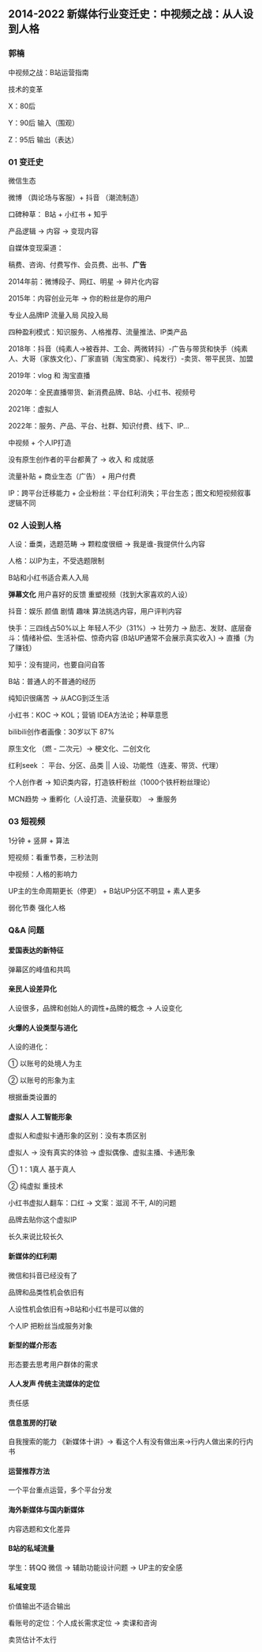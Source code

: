 ## 2014-2022 新媒体行业变迁史：中视频之战：从人设到人格

### 郭楠

中视频之战：B站运营指南

技术的变革

X：80后

Y：90后 输入（围观）

Z：95后 输出（表达）

### 01 变迁史

微信生态

微博 （舆论场与客服）+ 抖音 （潮流制造）

口碑种草： B站 + 小红书 + 知乎

产品逻辑 -> 内容 -> 变现内容

自媒体变现渠道：

稿费、咨询、付费写作、会员费、出书、**广告**

2014年前：微博段子、网红、明星 -> 碎片化内容

2015年：内容创业元年 -> 你的粉丝是你的用户

专业人品牌IP 流量入局 风投入局

四种盈利模式：知识服务、人格推荐、流量推法、IP类产品

2018年：抖音（纯素人->被吞并、工会、两微转抖）-广告与带货和快手（纯素人、大哥（家族文化）、厂家直销（淘宝商家）、纯发行）-卖货、带平民货、加盟

2019年：vlog 和 淘宝直播

2020年：全民直播带货、新消费品牌、B站、小红书、视频号

2021年：虚拟人

2022年：服务、产品、平台、社群、知识付费、线下、IP...

中视频 + 个人IP打造

没有原生创作者的平台都黄了 -> 收入 和 成就感

流量补贴 + 商业生态（广告） + 用户付费

IP：跨平台迁移能力 + 企业粉丝：平台红利消失；平台生态；图文和短视频叙事逻辑不同

### 02 人设到人格

人设：垂类，选题范畴 -> 颗粒度很细 -> 我是谁-我提供什么内容

人格：以IP为主，不受选题限制

B站和小红书适合素人入局

**弹幕文化** 用户喜好的反馈 重塑视频（找到大家喜欢的人设）

抖音：娱乐 颜值 剧情 趣味 算法挑选内容，用户评判内容

快手：三四线占50%以上 年轻人不少（31%）-> 壮劳力 -> 励志、发财、底层奋斗：情绪补偿、生活补偿、惊奇内容 (B站UP通常不会展示真实收入) -> 直播（为了赚钱）

知乎：没有提问，也要自问自答

B站：普通人的不普通的经历

纯知识很痛苦 -> 从ACG到泛生活

小红书：KOC -> KOL；营销 IDEA方法论；种草意愿

bilibili创作者画像：30岁以下 87% 

原生文化 （燃 - 二次元）-> 梗文化、二创文化

红利seek ： 平台、分区、品类 || 人设、功能性（连麦、带货、代理）

个人创作者 -> 知识类内容，打造铁杆粉丝（1000个铁杆粉丝理论）

MCN趋势 -> 重孵化（人设打造、流量获取） -> 重服务

### 03 短视频

1分钟 + 竖屏 + 算法

短视频：看重节奏，三秒法则

中视频：人格的影响力

UP主的生命周期更长（停更） + B站UP分区不明显 + 素人更多

弱化节奏 强化人格

### Q&A 问题

#### 爱国表达的新特征

弹幕区的峰值和共鸣

#### 亲民人设差异化

人设很多，品牌和创始人的调性+品牌的概念 -> 人设变化

#### 火爆的人设类型与进化

人设的进化：

① 以账号的处境人为主

② 以账号的形象为主

根据垂类设置的

#### 虚拟人 人工智能形象

虚拟人和虚拟卡通形象的区别：没有本质区别

虚拟人 -> 没有真实的体验 -> 虚拟偶像、虚拟主播、卡通形象

① 1：1真人 基于真人

② 纯虚拟 重技术

小红书虚拟人翻车：口红 -> 文案：滋润 不干, AI的问题

品牌去贴你这个虚拟IP

长久来说比较长久

#### 新媒体的红利期

微信和抖音已经没有了

品牌和品类性机会依旧有

人设性机会依旧有->B站和小红书是可以做的

个人IP 把粉丝当成服务对象

#### 新型的媒介形态

形态要去思考用户群体的需求

#### 人人发声 传统主流媒体的定位

责任感

#### 信息茧房的打破

自我搜索的能力 《新媒体十讲》-> 看这个人有没有做出来->行内人做出来的行内书

#### 运营推荐方法

一个平台重点运营，多个平台分发

#### 海外新媒体与国内新媒体

内容选题和文化差异

#### B站的私域流量

学生：转QQ 微信 -> 辅助功能设计问题 -> UP主的安全感

#### 私域变现

价值输出不适合输出

看账号的定位：个人成长需求定位 -> 卖课和咨询

卖货估计不太行













